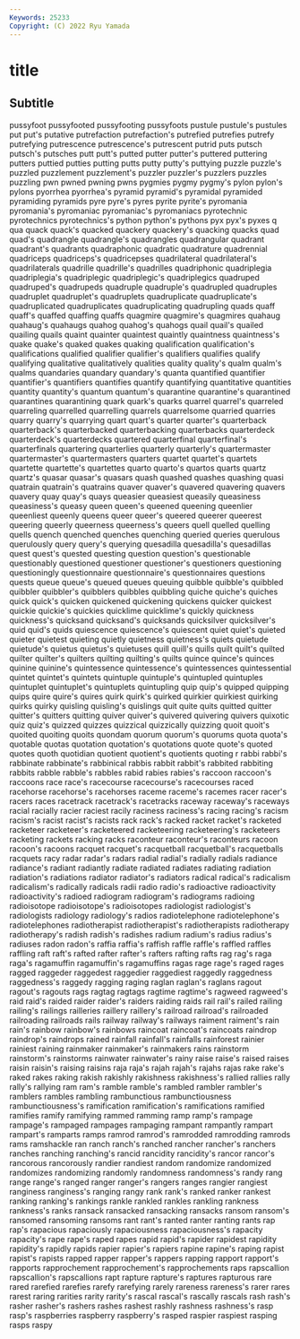 ```yaml
---
Keywords: 25233
Copyright: (C) 2022 Ryu Yamada
---
```



# title

## Subtitle
pussyfoot
pussyfooted pussyfooting pussyfoots pustule pustule's pustules put put's putative putrefaction
putrefaction's putrefied putrefies putrefy putrefying putrescence putrescence's putrescent putrid puts
putsch putsch's putsches putt putt's putted putter putter's puttered puttering
putters puttied putties putting putts putty putty's puttying puzzle puzzle's
puzzled puzzlement puzzlement's puzzler puzzler's puzzlers puzzles puzzling pwn pwned
pwning pwns pygmies pygmy pygmy's pylon pylon's pylons pyorrhea pyorrhea's
pyramid pyramid's pyramidal pyramided pyramiding pyramids pyre pyre's pyres pyrite
pyrite's pyromania pyromania's pyromaniac pyromaniac's pyromaniacs pyrotechnic pyrotechnics pyrotechnics's python
python's pythons pyx pyx's pyxes q qua quack quack's quacked
quackery quackery's quacking quacks quad quad's quadrangle quadrangle's quadrangles quadrangular
quadrant quadrant's quadrants quadraphonic quadratic quadrature quadrennial quadriceps quadriceps's quadricepses
quadrilateral quadrilateral's quadrilaterals quadrille quadrille's quadrilles quadriphonic quadriplegia quadriplegia's quadriplegic
quadriplegic's quadriplegics quadruped quadruped's quadrupeds quadruple quadruple's quadrupled quadruples quadruplet
quadruplet's quadruplets quadruplicate quadruplicate's quadruplicated quadruplicates quadruplicating quadrupling quads quaff
quaff's quaffed quaffing quaffs quagmire quagmire's quagmires quahaug quahaug's quahaugs
quahog quahog's quahogs quail quail's quailed quailing quails quaint quainter
quaintest quaintly quaintness quaintness's quake quake's quaked quakes quaking qualification
qualification's qualifications qualified qualifier qualifier's qualifiers qualifies qualify qualifying qualitative
qualitatively qualities quality quality's qualm qualm's qualms quandaries quandary quandary's
quanta quantified quantifier quantifier's quantifiers quantifies quantify quantifying quantitative quantities
quantity quantity's quantum quantum's quarantine quarantine's quarantined quarantines quarantining quark
quark's quarks quarrel quarrel's quarreled quarreling quarrelled quarrelling quarrels quarrelsome
quarried quarries quarry quarry's quarrying quart quart's quarter quarter's quarterback
quarterback's quarterbacked quarterbacking quarterbacks quarterdeck quarterdeck's quarterdecks quartered quarterfinal quarterfinal's
quarterfinals quartering quarterlies quarterly quarterly's quartermaster quartermaster's quartermasters quarters quartet
quartet's quartets quartette quartette's quartettes quarto quarto's quartos quarts quartz
quartz's quasar quasar's quasars quash quashed quashes quashing quasi quatrain
quatrain's quatrains quaver quaver's quavered quavering quavers quavery quay quay's
quays queasier queasiest queasily queasiness queasiness's queasy queen queen's queened
queening queenlier queenliest queenly queens queer queer's queered queerer queerest
queering queerly queerness queerness's queers quell quelled quelling quells quench
quenched quenches quenching queried queries querulous querulously query query's querying
quesadilla quesadilla's quesadillas quest quest's quested questing question question's questionable
questionably questioned questioner questioner's questioners questioning questioningly questionnaire questionnaire's questionnaires
questions quests queue queue's queued queues queuing quibble quibble's quibbled
quibbler quibbler's quibblers quibbles quibbling quiche quiche's quiches quick quick's
quicken quickened quickening quickens quicker quickest quickie quickie's quickies quicklime
quicklime's quickly quickness quickness's quicksand quicksand's quicksands quicksilver quicksilver's quid
quid's quids quiescence quiescence's quiescent quiet quiet's quieted quieter quietest
quieting quietly quietness quietness's quiets quietude quietude's quietus quietus's quietuses
quill quill's quills quilt quilt's quilted quilter quilter's quilters quilting
quilting's quilts quince quince's quinces quinine quinine's quintessence quintessence's quintessences
quintessential quintet quintet's quintets quintuple quintuple's quintupled quintuples quintuplet quintuplet's
quintuplets quintupling quip quip's quipped quipping quips quire quire's quires
quirk quirk's quirked quirkier quirkiest quirking quirks quirky quisling quisling's
quislings quit quite quits quitted quitter quitter's quitters quitting quiver
quiver's quivered quivering quivers quixotic quiz quiz's quizzed quizzes quizzical
quizzically quizzing quoit quoit's quoited quoiting quoits quondam quorum quorum's
quorums quota quota's quotable quotas quotation quotation's quotations quote quote's
quoted quotes quoth quotidian quotient quotient's quotients quoting r rabbi
rabbi's rabbinate rabbinate's rabbinical rabbis rabbit rabbit's rabbited rabbiting rabbits
rabble rabble's rabbles rabid rabies rabies's raccoon raccoon's raccoons race
race's racecourse racecourse's racecourses raced racehorse racehorse's racehorses raceme raceme's
racemes racer racer's racers races racetrack racetrack's racetracks raceway raceway's
raceways racial racially racier raciest racily raciness raciness's racing racing's
racism racism's racist racist's racists rack rack's racked racket racket's
racketed racketeer racketeer's racketeered racketeering racketeering's racketeers racketing rackets racking
racks raconteur raconteur's raconteurs racoon racoon's racoons racquet racquet's racquetball
racquetball's racquetballs racquets racy radar radar's radars radial radial's radially
radials radiance radiance's radiant radiantly radiate radiated radiates radiating radiation
radiation's radiations radiator radiator's radiators radical radical's radicalism radicalism's radically
radicals radii radio radio's radioactive radioactivity radioactivity's radioed radiogram radiogram's
radiograms radioing radioisotope radioisotope's radioisotopes radiologist radiologist's radiologists radiology radiology's
radios radiotelephone radiotelephone's radiotelephones radiotherapist radiotherapist's radiotherapists radiotherapy radiotherapy's radish
radish's radishes radium radium's radius radius's radiuses radon radon's raffia
raffia's raffish raffle raffle's raffled raffles raffling raft raft's rafted
rafter rafter's rafters rafting rafts rag rag's raga raga's ragamuffin
ragamuffin's ragamuffins ragas rage rage's raged rages ragged raggeder raggedest
raggedier raggediest raggedly raggedness raggedness's raggedy ragging raging raglan raglan's
raglans ragout ragout's ragouts rags ragtag ragtags ragtime ragtime's ragweed
ragweed's raid raid's raided raider raider's raiders raiding raids rail
rail's railed railing railing's railings railleries raillery raillery's railroad railroad's
railroaded railroading railroads rails railway railway's railways raiment raiment's rain
rain's rainbow rainbow's rainbows raincoat raincoat's raincoats raindrop raindrop's raindrops
rained rainfall rainfall's rainfalls rainforest rainier rainiest raining rainmaker rainmaker's
rainmakers rains rainstorm rainstorm's rainstorms rainwater rainwater's rainy raise raise's
raised raises raisin raisin's raising raisins raja raja's rajah rajah's
rajahs rajas rake rake's raked rakes raking rakish rakishly rakishness
rakishness's rallied rallies rally rally's rallying ram ram's ramble ramble's
rambled rambler rambler's ramblers rambles rambling rambunctious rambunctiousness rambunctiousness's ramification
ramification's ramifications ramified ramifies ramify ramifying rammed ramming ramp ramp's
rampage rampage's rampaged rampages rampaging rampant rampantly rampart rampart's ramparts
ramps ramrod ramrod's ramrodded ramrodding ramrods rams ramshackle ran ranch
ranch's ranched rancher rancher's ranchers ranches ranching ranching's rancid rancidity
rancidity's rancor rancor's rancorous rancorously randier randiest random randomize randomized
randomizes randomizing randomly randomness randomness's randy rang range range's ranged
ranger ranger's rangers ranges rangier rangiest ranginess ranginess's ranging rangy
rank rank's ranked ranker rankest ranking ranking's rankings rankle rankled
rankles rankling rankness rankness's ranks ransack ransacked ransacking ransacks ransom
ransom's ransomed ransoming ransoms rant rant's ranted ranter ranting rants
rap rap's rapacious rapaciously rapaciousness rapaciousness's rapacity rapacity's rape rape's
raped rapes rapid rapid's rapider rapidest rapidity rapidity's rapidly rapids
rapier rapier's rapiers rapine rapine's raping rapist rapist's rapists rapped
rapper rapper's rappers rapping rapport rapport's rapports rapprochement rapprochement's rapprochements
raps rapscallion rapscallion's rapscallions rapt rapture rapture's raptures rapturous rare
rared rarefied rarefies rarefy rarefying rarely rareness rareness's rarer rares
rarest raring rarities rarity rarity's rascal rascal's rascally rascals rash
rash's rasher rasher's rashers rashes rashest rashly rashness rashness's rasp
rasp's raspberries raspberry raspberry's rasped raspier raspiest rasping rasps raspy
